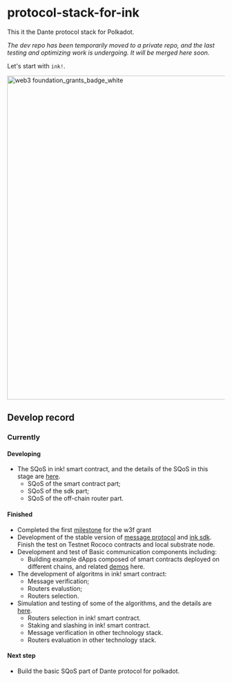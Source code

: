# protocol-stack-for-ink

This it the Dante protocol stack for Polkadot.

*The dev repo has been temporarily moved to a private repo, and the last testing and optimizing work is undergoing. It will be merged here soon.*

Let's start with `ink!`. 

<img width="750" alt="web3 foundation_grants_badge_white" src="https://user-images.githubusercontent.com/83746881/187577457-ecf950c6-dfbf-4169-be2f-f03efbf2b674.png">

## Develop record
### Currently
#### Developing
* The SQoS in ink! smart contract, and the details of the SQoS in this stage are [here](https://github.com/w3f/Grants-Program/blob/master/applications/Dante_Network.md#milestone-2--parallel-router-scheduling-algorithms-sqos-off-chain-routers-sdk-testnet).
    * SQoS of the smart contract part;
    * SQoS of the sdk part;
    * SQoS of the off-chain router part.

#### Finished
* Completed the first [milestone](https://github.com/w3f/Grants-Program/blob/master/applications/Dante_Network.md#milestone-1--service-expression-layer--message-verification--router-credibility-evaluation-algorithms-basic-off-chain-routers-basic-sdk) for the w3f grant
* Development of the stable version of [message protocol](https://github.com/dantenetwork/message-ink/tree/v0.1.0) and [ink sdk](https://github.com/dantenetwork/ink-sdk/tree/v0.1.0). Finish the test on Testnet Rococo contracts and local substrate node.
* Development and test of Basic communication components including:
    * Building example dApps composed of smart contracts deployed on different chains, and related [demos](https://github.com/dantenetwork/cross-chain-demo) here.
* The development of algoritms in ink! smart contract:
    * Message verification;
    * Routers evalustion;
    * Routers selection.
* Simulation and testing of some of the algorithms, and the details are [here]().
    * Routers selection in ink! smart contract.
    * Staking and slashing in ink! smart contract.
    * Message verification in other technology stack.
    * Routers evaluation in other technology stack.

#### Next step
* Build the basic SQoS part of Dante protocol for polkadot.
